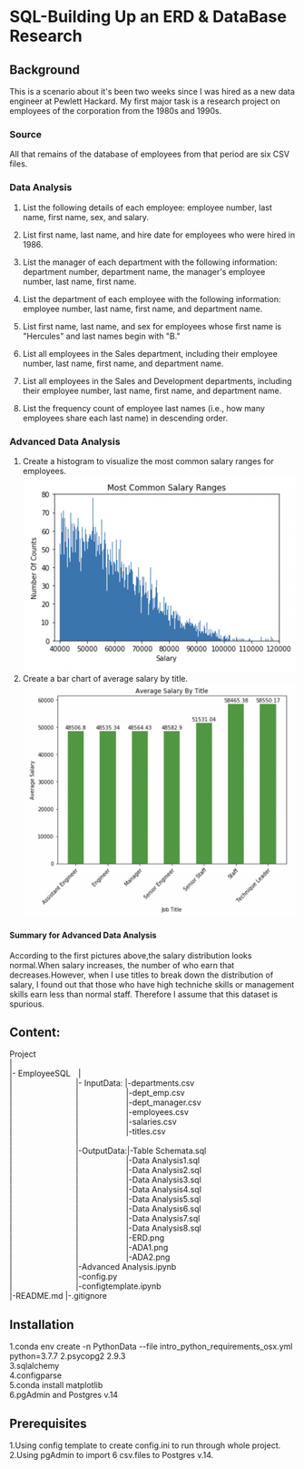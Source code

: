 # SQL-Building Up an ERD & DataBase Research


## Background
This is a scenario about it's been two weeks since I was hired as a new data engineer at Pewlett Hackard. My first major task is a research project on employees of the corporation from the 1980s and 1990s. 


### Source

All that remains of the database of employees from that period are six CSV files.  


### Data Analysis

1. List the following details of each employee: employee number, last name, first name, sex, and salary.  
 
2. List first name, last name, and hire date for employees who were hired in 1986.  

3. List the manager of each department with the following information: department number, department name, the manager's employee number, last name, first name.  

4. List the department of each employee with the following information: employee number, last name, first name, and department name.  
 
5. List first name, last name, and sex for employees whose first name is "Hercules" and last names begin with "B."  

6. List all employees in the Sales department, including their employee number, last name, first name, and department name.  

7. List all employees in the Sales and Development departments, including their employee number, last name, first name, and department name.  

8. List the frequency count of employee last names (i.e., how many employees share each last name) in descending order.  

### Advanced Data Analysis

1. Create a histogram to visualize the most common salary ranges for employees.  
![alt text](https://github.com/LynHJ/SQL/blob/45526bce8feaa9ec61d5d74de4df55963cf83cd3/EmployeeSQL/OutputData/ADA1.png)  
2. Create a bar chart of average salary by title.  
![alt text](https://github.com/LynHJ/SQL/blob/45526bce8feaa9ec61d5d74de4df55963cf83cd3/EmployeeSQL/OutputData/ADA2.png)  
#### Summary for Advanced Data Analysis

According to the first pictures above,the salary distribution looks normal.When salary increases, the number of who earn that decreases.However, when I use titles to break down the distribution of salary, I found out that those who have high techniche skills or management skills earn less than normal staff. Therefore I assume that this dataset is spurious.


## Content:
Project  
|  
|-&nbsp;EmployeeSQL&emsp;|  
|&emsp;&emsp;&emsp;&emsp;&emsp;&emsp;&emsp;&emsp;|-&nbsp;InputData:&nbsp;|-departments.csv  
|&emsp;&emsp;&emsp;&emsp;&emsp;&emsp;&emsp;&emsp;|&emsp;&emsp;&emsp;&emsp;&emsp;&emsp;|-dept_emp.csv  
|&emsp;&emsp;&emsp;&emsp;&emsp;&emsp;&emsp;&emsp;|&emsp;&emsp;&emsp;&emsp;&emsp;&emsp;|-dept_manager.csv  
|&emsp;&emsp;&emsp;&emsp;&emsp;&emsp;&emsp;&emsp;|&emsp;&emsp;&emsp;&emsp;&emsp;&emsp;|-employees.csv  
|&emsp;&emsp;&emsp;&emsp;&emsp;&emsp;&emsp;&emsp;|&emsp;&emsp;&emsp;&emsp;&emsp;&emsp;|-salaries.csv  
|&emsp;&emsp;&emsp;&emsp;&emsp;&emsp;&emsp;&emsp;|&emsp;&emsp;&emsp;&emsp;&emsp;&emsp;|-titles.csv  
|&emsp;&emsp;&emsp;&emsp;&emsp;&emsp;&emsp;&emsp;|  
|&emsp;&emsp;&emsp;&emsp;&emsp;&emsp;&emsp;&emsp;|-OutputData:|-Table Schemata.sql  
|&emsp;&emsp;&emsp;&emsp;&emsp;&emsp;&emsp;&emsp;|&emsp;&emsp;&emsp;&emsp;&emsp;&emsp;|-Data Analysis1.sql  
|&emsp;&emsp;&emsp;&emsp;&emsp;&emsp;&emsp;&emsp;|&emsp;&emsp;&emsp;&emsp;&emsp;&emsp;|-Data Analysis2.sql  
|&emsp;&emsp;&emsp;&emsp;&emsp;&emsp;&emsp;&emsp;|&emsp;&emsp;&emsp;&emsp;&emsp;&emsp;|-Data Analysis3.sql  
|&emsp;&emsp;&emsp;&emsp;&emsp;&emsp;&emsp;&emsp;|&emsp;&emsp;&emsp;&emsp;&emsp;&emsp;|-Data Analysis4.sql  
|&emsp;&emsp;&emsp;&emsp;&emsp;&emsp;&emsp;&emsp;|&emsp;&emsp;&emsp;&emsp;&emsp;&emsp;|-Data Analysis5.sql  
|&emsp;&emsp;&emsp;&emsp;&emsp;&emsp;&emsp;&emsp;|&emsp;&emsp;&emsp;&emsp;&emsp;&emsp;|-Data Analysis6.sql  
|&emsp;&emsp;&emsp;&emsp;&emsp;&emsp;&emsp;&emsp;|&emsp;&emsp;&emsp;&emsp;&emsp;&emsp;|-Data Analysis7.sql  
|&emsp;&emsp;&emsp;&emsp;&emsp;&emsp;&emsp;&emsp;|&emsp;&emsp;&emsp;&emsp;&emsp;&emsp;|-Data Analysis8.sql  
|&emsp;&emsp;&emsp;&emsp;&emsp;&emsp;&emsp;&emsp;|&emsp;&emsp;&emsp;&emsp;&emsp;&emsp;|-ERD.png  
|&emsp;&emsp;&emsp;&emsp;&emsp;&emsp;&emsp;&emsp;|&emsp;&emsp;&emsp;&emsp;&emsp;&emsp;|-ADA1.png  
|&emsp;&emsp;&emsp;&emsp;&emsp;&emsp;&emsp;&emsp;|&emsp;&emsp;&emsp;&emsp;&emsp;&emsp;|-ADA2.png  
|&emsp;&emsp;&emsp;&emsp;&emsp;&emsp;&emsp;&emsp;|-Advanced Analysis.ipynb  
|&emsp;&emsp;&emsp;&emsp;&emsp;&emsp;&emsp;&emsp;|-config.py  
|&emsp;&emsp;&emsp;&emsp;&emsp;&emsp;&emsp;&emsp;|-configtemplate.ipynb  
|-README.md 
|-.gitignore 

## Installation

1.conda env create -n PythonData --file intro_python_requirements_osx.yml python=3.7.7 
2.psycopg2 2.9.3  
3.sqlalchemy  
4.configparse  
5.conda install matplotlib   
6.pgAdmin and Postgres v.14  

## Prerequisites

1.Using config template to create config.ini to run through whole project.  
2.Using pgAdmin to import 6 csv.files to Postgres v.14.  




